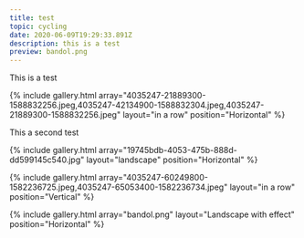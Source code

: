 ```yaml
---
title: test
topic: cycling
date: 2020-06-09T19:29:33.891Z
description: this is a test
preview: bandol.png
---
```

This is a test



{% include gallery.html array="4035247-21889300-1588832256.jpeg,4035247-42134900-1588832304.jpeg,4035247-21889300-1588832256.jpeg" layout="in a row" position="Horizontal" %}

This a second test

{% include gallery.html array="19745bdb-4053-475b-888d-dd599145c540.jpg" layout="landscape" position="Horizontal" %}



{% include gallery.html array="4035247-60249800-1582236725.jpeg,4035247-65053400-1582236734.jpeg" layout="in a row" position="Vertical" %}



{% include gallery.html array="bandol.png" layout="Landscape with effect" position="Horizontal" %}